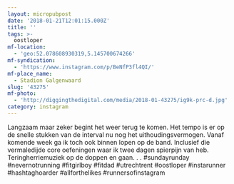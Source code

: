 ```yaml
---
layout: micropubpost
date: '2018-01-21T12:01:15.000Z'
title: ''
tags: >-
  oostloper
mf-location:
  - 'geo:52.078608930319,5.145700674266'
mf-syndication:
  - 'https://www.instagram.com/p/BeNfP3fl4QI/'
mf-place_name:
  - Stadion Galgenwaard
slug: '43275'
mf-photo:
  - 'http://diggingthedigital.com/media/2018-01-43275/ig9k-prc-d.jpg'
category: instagram
---
```

Langzaam maar zeker begint het weer terug te komen. Het tempo is er op de snelle stukken van de interval nu nog het uithoudingsvermogen. Vanaf komende week ga ik toch ook binnen lopen op de band. Inclusief die vermaledijde core oefeningen waar ik twee dagen spierpijn van heb. Teringherriemuziek op de doppen en gaan.
.
.
#sundayrunday #nevernotrunning #fitgirlboy #fitdad #utrechtrent #oostloper #instarunner #hashtaghoarder #allforthelikes #runnersofinstagram
